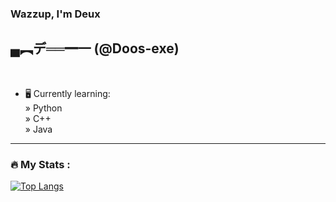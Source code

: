 ### Wazzup, I'm Deux 
## ▄︻デ══━一  (@Doos-exe)

<br> <ul><li> 🖥️ Currently learning: </li>
» Python
<br>» C++
<br>» Java 
</ul>

---
### :fire: My Stats :
[![Top Langs](https://github-readme-stats.vercel.app/api/top-langs/?username=Doos-exe&layout=compact&theme=vision-friendly-dark)](https://github.com/anuraghazra/github-readme-stats)
